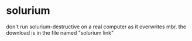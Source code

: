 # solurium
don't run solurium-destructive on a real computer as it overwrites mbr.
the download is in the file named "solurium link"
